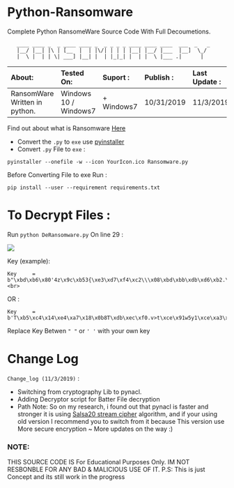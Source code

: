 # Python-Ransomware

Complete Python RansomeWare Source Code With Full Decoumetions.

~~~
   ____ ____ _  _ ____ ____ _  _ _ _ _ ____ ____ ____  ___  _   _ 
   |__/ |__| |\ | [__  |  | |\/| | | | |__| |__/ |___  |__]  \_/  
   |  \ |  | | \| ___] |__| |  | |_|_| |  | |  \ |___ .|      |   
~~~

| About: | Tested On: | Suport : | Publish : | Last Update : |
| :----- | :----- | :----- | :----- | :----- |
| RansomWare Written in python. | Windows 10 / Windows7 | + Windows7 | 10/31/2019 | 11/3/2019 |


Find out about what is Ransomware [Here](https://en.wikipedia.org/wiki/Ransomware)

- Convert the `.py` to `exe` use [pyinstaller](https://www.pyinstaller.org)
- Convert `.py` File to `exe` : 

`pyinstaller --onefile -w --icon YourIcon.ico Ransomware.py`

Before Converting File to exe Run : 

`pip install --user --requirement requirements.txt`

# To Decrypt Files :

Run `python DeRansomware.py` On line 29 :

![](R7.png)

Key (example):

~~~
Key     = b"\xbd\xb6\x80'4z\x9c\xb53{\xe3\xd7\xf4\xc2\\\x08\xbd\xbb\xdb\xd6\xb2.\xfa\xe1o\x1f\xcd\x80AM\xd5>"<br>
~~~

OR :

~~~
Key     = b'T\xb5\xc4\x14\xe4\xa7\x18\x0b8T\xdb\xec\xf0.v>t\xce\x91w5y1\xce\xa3\x1a;J<SKD'<br>
~~~

Replace Key Betwen `" "` or `' '` with your own key

# Change Log

`Change_log (11/3/2019)` :

- Switching from cryptography Lib to pynacl.
- Adding Decryptor script for Batter File decryption
- Path Note: So on my research, i found out that pynacl is faster and stronger it is using <a href="https://en.wikipedia.org/wiki/Salsa20">Salsa20 stream cipher</a>
algorithm, and if your using old version I recommend  you to switch from it because This version use More secure encryption ~ More updates on the way :)

### NOTE:

THIS SOURCE CODE IS For Educational Purposes Only.
IM NOT RESBONBLE FOR ANY BAD & MALICIOUS USE OF IT.
P.S: This is just Concept and its still work in the progress
